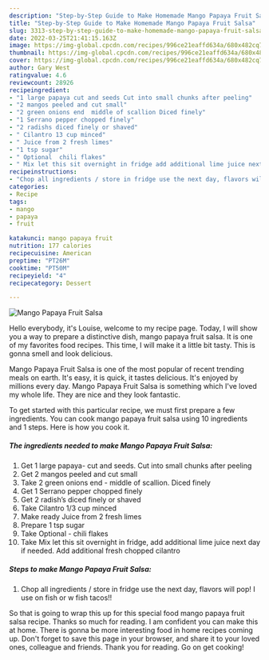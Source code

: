 ```yaml
---
description: "Step-by-Step Guide to Make Homemade Mango Papaya Fruit Salsa"
title: "Step-by-Step Guide to Make Homemade Mango Papaya Fruit Salsa"
slug: 3313-step-by-step-guide-to-make-homemade-mango-papaya-fruit-salsa
date: 2022-03-25T21:41:15.163Z
image: https://img-global.cpcdn.com/recipes/996ce21eaffd634a/680x482cq70/mango-papaya-fruit-salsa-recipe-main-photo.jpg
thumbnail: https://img-global.cpcdn.com/recipes/996ce21eaffd634a/680x482cq70/mango-papaya-fruit-salsa-recipe-main-photo.jpg
cover: https://img-global.cpcdn.com/recipes/996ce21eaffd634a/680x482cq70/mango-papaya-fruit-salsa-recipe-main-photo.jpg
author: Gary West
ratingvalue: 4.6
reviewcount: 28926
recipeingredient:
- "1 large papaya cut and seeds Cut into small chunks after peeling"
- "2 mangos peeled and cut small"
- "2 green onions end  middle of scallion Diced finely"
- "1 Serrano pepper chopped finely"
- "2 radishs diced finely or shaved"
- " Cilantro 13 cup minced"
- " Juice from 2 fresh limes"
- "1 tsp sugar"
- " Optional  chili flakes"
- " Mix let this sit overnight in fridge add additional lime juice next day if needed Add additional fresh chopped cilantro"
recipeinstructions:
- "Chop all ingredients / store in fridge use the next day, flavors will pop! I use on fish or w fish tacos!!"
categories:
- Recipe
tags:
- mango
- papaya
- fruit

katakunci: mango papaya fruit 
nutrition: 177 calories
recipecuisine: American
preptime: "PT26M"
cooktime: "PT50M"
recipeyield: "4"
recipecategory: Dessert

---
```



![Mango Papaya Fruit Salsa](https://img-global.cpcdn.com/recipes/996ce21eaffd634a/680x482cq70/mango-papaya-fruit-salsa-recipe-main-photo.jpg)

Hello everybody, it's Louise, welcome to my recipe page. Today, I will show you a way to prepare a distinctive dish, mango papaya fruit salsa. It is one of my favorites food recipes. This time, I will make it a little bit tasty. This is gonna smell and look delicious.

Mango Papaya Fruit Salsa is one of the most popular of recent trending meals on earth. It's easy, it is quick, it tastes delicious. It's enjoyed by millions every day. Mango Papaya Fruit Salsa is something which I've loved my whole life. They are nice and they look fantastic.




To get started with this particular recipe, we must first prepare a few ingredients. You can cook mango papaya fruit salsa using 10 ingredients and 1 steps. Here is how you cook it.

<!--inarticleads1-->

##### The ingredients needed to make Mango Papaya Fruit Salsa:

1. Get 1 large papaya- cut and seeds. Cut into small chunks after peeling
1. Get 2 mangos peeled and cut small
1. Take 2 green onions end - middle of scallion. Diced finely
1. Get 1 Serrano pepper chopped finely
1. Get 2 radish’s diced finely or shaved
1. Take  Cilantro 1/3 cup minced
1. Make ready  Juice from 2 fresh limes
1. Prepare 1 tsp sugar
1. Take  Optional - chili flakes
1. Take  Mix let this sit overnight in fridge, add additional lime juice next day if needed. Add additional fresh chopped cilantro




<!--inarticleads2-->

##### Steps to make Mango Papaya Fruit Salsa:

1. Chop all ingredients / store in fridge use the next day, flavors will pop! I use on fish or w fish tacos!!




So that is going to wrap this up for this special food mango papaya fruit salsa recipe. Thanks so much for reading. I am confident you can make this at home. There is gonna be more interesting food in home recipes coming up. Don't forget to save this page in your browser, and share it to your loved ones, colleague and friends. Thank you for reading. Go on get cooking!
